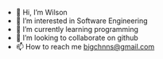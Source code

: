 - 👋 Hi, I’m Wilson
- 👀 I’m interested in Software Engineering
- 🌱 I’m currently learning programming
- 💞️ I’m looking to collaborate on github
- 📫 How to reach me bigchnns@gmail.com

<!---
Bigchnns/Bigchnns is a ✨ special ✨ repository because its `README.md` (this file) appears on your GitHub profile.
You can click the Preview link to take a look at your changes.
--->
